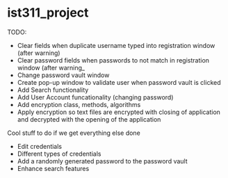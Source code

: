 # ist311_project
TODO: 
- Clear fields when duplicate username typed into registration window (after warning)
- Clear password fields when passwords to not match in registration window (after warning_
- Change password vault window
- Create pop-up window to validate user when password vault is clicked
- Add Search functionality
- Add User Account funcationality (changing password)
- Add encryption class, methods, algorithms
- Apply encryption so text files are encrypted with closing of application and decrypted with the opening of the application

Cool stuff to do if we get everything else done
- Edit credentials
- Different types of credentials
- Add a randomly generated password to the password vault
- Enhance search features
